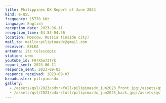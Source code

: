 ```yaml
---
title: Philippines DX Report of June 2023
kind: e-QSL
frequency: 15770 kHz
language: English
reception_date: 2023-06-11
reception_time: 04.53-04.56
location: Moscow, Russia (inside city)
mail_to: mailto:pilipinasdx@gmail.com
receiver: BELKA
antenna: its telescopic
station: wrmi
youtube_id: F97Xbw73Trk
report_sent: 2023-06-11
responce_sent: 2023-09-03
responce_received: 2023-09-03
broadcaster: pilipinasdx
gallery:
  - /assets/qsl/2023/pdxr/full/pilipinasdx_jun2023_front.jpg:/assets/qsl/2023/pdxr/small/pilipinasdx_jun2023_front.jpg
  - /assets/qsl/2023/pdxr/full/pilipinasdx_jun2023_back.jpg:/assets/qsl/2023/pdxr/small/pilipinasdx_jun2023_back.jpg
---
```


